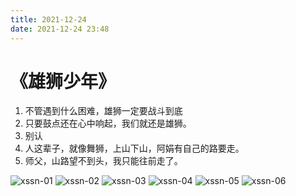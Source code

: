 ```yaml
---
title: 2021-12-24
date: 2021-12-24 23:48
---
```


# 《雄狮少年》

1. 不管遇到什么困难，雄狮一定要战斗到底
2. 只要鼓点还在心中响起，我们就还是雄狮。
3. 别认
4. 人这辈子，就像舞狮，上山下山，阿娟有自己的路要走。
5. 师父，山路望不到头，我只能往前走了。

![xssn-01](http://images.oliverwong.cn/uPic/xssn-01.jpeg)
![xssn-02](http://images.oliverwong.cn/uPic/xssn-02.jpeg)
![xssn-03](http://images.oliverwong.cn/uPic/xssn-03.jpeg)
![xssn-04](http://images.oliverwong.cn/uPic/xssn-04.jpeg)
![xssn-05](http://images.oliverwong.cn/uPic/xssn-05.jpeg)
![xssn-06](http://images.oliverwong.cn/uPic/xssn-06.jpeg)
